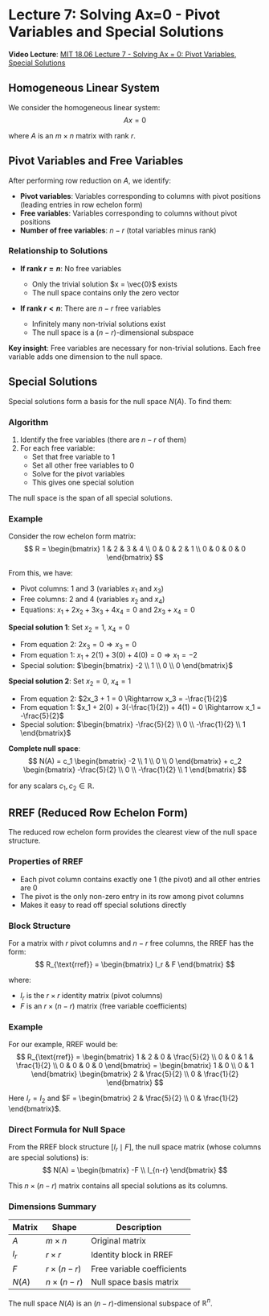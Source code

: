 # Lecture 7: Solving Ax=0 - Pivot Variables and Special Solutions

**Video Lecture**: [MIT 18.06 Lecture 7 - Solving Ax = 0: Pivot Variables, Special Solutions](https://www.youtube.com/watch?v=VqP2tREMvt0&list=PL221E2BBF13BECF6C&index=17)

## Homogeneous Linear System

We consider the homogeneous linear system:
$$
Ax = 0
$$

where $A$ is an $m \times n$ matrix with rank $r$.

## Pivot Variables and Free Variables

After performing row reduction on $A$, we identify:

- **Pivot variables**: Variables corresponding to columns with pivot positions (leading entries in row echelon form)
- **Free variables**: Variables corresponding to columns without pivot positions
- **Number of free variables**: $n - r$ (total variables minus rank)

### Relationship to Solutions

- **If rank $r = n$**: No free variables
  - Only the trivial solution $x = \vec{0}$ exists
  - The null space contains only the zero vector

- **If rank $r < n$**: There are $n - r$ free variables
  - Infinitely many non-trivial solutions exist
  - The null space is a $(n-r)$-dimensional subspace

**Key insight**: Free variables are necessary for non-trivial solutions. Each free variable adds one dimension to the null space.

## Special Solutions

Special solutions form a basis for the null space $N(A)$. To find them:

### Algorithm
1. Identify the free variables (there are $n - r$ of them)
2. For each free variable:
   - Set that free variable to 1
   - Set all other free variables to 0
   - Solve for the pivot variables
   - This gives one special solution

The null space is the span of all special solutions.

### Example

Consider the row echelon form matrix:
$$
R = \begin{bmatrix}
1 & 2 & 3 & 4 \\
0 & 0 & 2 & 1 \\
0 & 0 & 0 & 0
\end{bmatrix}
$$

From this, we have:
- Pivot columns: 1 and 3 (variables $x_1$ and $x_3$)
- Free columns: 2 and 4 (variables $x_2$ and $x_4$)
- Equations: $x_1 + 2x_2 + 3x_3 + 4x_4 = 0$ and $2x_3 + x_4 = 0$

**Special solution 1**: Set $x_2 = 1$, $x_4 = 0$
- From equation 2: $2x_3 = 0 \Rightarrow x_3 = 0$
- From equation 1: $x_1 + 2(1) + 3(0) + 4(0) = 0 \Rightarrow x_1 = -2$
- Special solution: $\begin{bmatrix} -2 \\ 1 \\ 0 \\ 0 \end{bmatrix}$

**Special solution 2**: Set $x_2 = 0$, $x_4 = 1$
- From equation 2: $2x_3 + 1 = 0 \Rightarrow x_3 = -\frac{1}{2}$
- From equation 1: $x_1 + 2(0) + 3(-\frac{1}{2}) + 4(1) = 0 \Rightarrow x_1 = -\frac{5}{2}$
- Special solution: $\begin{bmatrix} -\frac{5}{2} \\ 0 \\ -\frac{1}{2} \\ 1 \end{bmatrix}$

**Complete null space**:
$$
N(A) = c_1 \begin{bmatrix} -2 \\ 1 \\ 0 \\ 0 \end{bmatrix} + c_2 \begin{bmatrix} -\frac{5}{2} \\ 0 \\ -\frac{1}{2} \\ 1 \end{bmatrix}
$$

for any scalars $c_1, c_2 \in \mathbb{R}$.

## RREF (Reduced Row Echelon Form)

The reduced row echelon form provides the clearest view of the null space structure.

### Properties of RREF
- Each pivot column contains exactly one 1 (the pivot) and all other entries are 0
- The pivot is the only non-zero entry in its row among pivot columns
- Makes it easy to read off special solutions directly

### Block Structure

For a matrix with $r$ pivot columns and $n-r$ free columns, the RREF has the form:
$$
R_{\text{rref}} = \begin{bmatrix}
I_r & F
\end{bmatrix}
$$

where:
- $I_r$ is the $r \times r$ identity matrix (pivot columns)
- $F$ is an $r \times (n-r)$ matrix (free variable coefficients)

### Example

For our example, RREF would be:
$$
R_{\text{rref}} = \begin{bmatrix}
1 & 2 & 0 & \frac{5}{2} \\
0 & 0 & 1 & \frac{1}{2} \\
0 & 0 & 0 & 0
\end{bmatrix}
= \begin{bmatrix}
1 & 0 \\
0 & 1
\end{bmatrix}
\begin{bmatrix}
2 & \frac{5}{2} \\
0 & \frac{1}{2}
\end{bmatrix}
$$

Here $I_r = I_2$ and $F = \begin{bmatrix} 2 & \frac{5}{2} \\ 0 & \frac{1}{2} \end{bmatrix}$.

### Direct Formula for Null Space

From the RREF block structure $[I_r \mid F]$, the null space matrix (whose columns are special solutions) is:
$$
N(A) = \begin{bmatrix}
-F \\
I_{n-r}
\end{bmatrix}
$$

This $n \times (n-r)$ matrix contains all special solutions as its columns.

### Dimensions Summary

| Matrix | Shape | Description |
|--------|-------|-------------|
| $A$ | $m \times n$ | Original matrix |
| $I_r$ | $r \times r$ | Identity block in RREF |
| $F$ | $r \times (n-r)$ | Free variable coefficients |
| $N(A)$ | $n \times (n-r)$ | Null space basis matrix |

The null space $N(A)$ is an $(n-r)$-dimensional subspace of $\mathbb{R}^n$.
